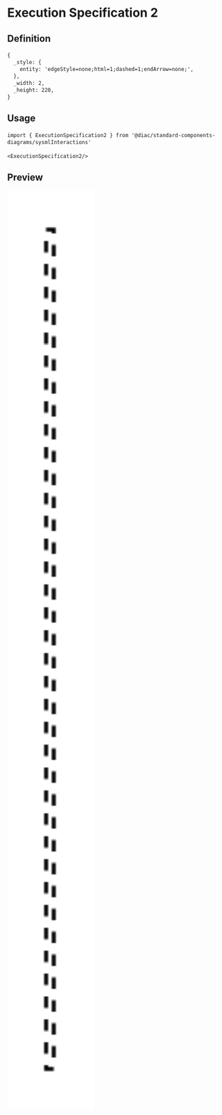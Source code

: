 # Execution Specification 2

## Definition

```
{
  _style: { 
    entity: 'edgeStyle=none;html=1;dashed=1;endArrow=none;',
  },
  _width: 2,
  _height: 220,
}
```

## Usage

```
import { ExecutionSpecification2 } from '@diac/standard-components-diagrams/sysmlInteractions'

<ExecutionSpecification2/>
```

## Preview

<img src="./execution-specification-2.png" width="200"/>
